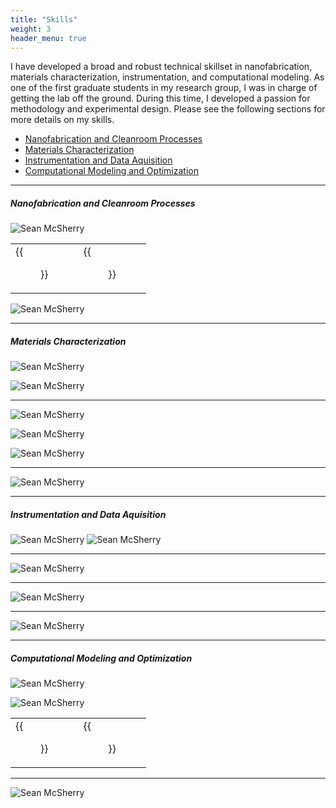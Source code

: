 ```yaml
---
title: "Skills"
weight: 3
header_menu: true
---
```


I have developed a broad and robust technical skillset in nanofabrication, materials characterization, instrumentation, and computational modeling. As one of the first graduate students in my research group, I was in charge of getting the lab off the ground. During this time, I developed a passion for methodology and experimental design. Please see the following sections for more details on my skills.

<!--ts-->
 * [Nanofabrication and Cleanroom Processes](#nanofabrication-and-cleanroom-processes)
 * [Materials Characterization](#materials-characterization)
 * [Instrumentation and Data Aquisition](#instrumentation-and-data-aquisition)
 * [Computational Modeling and Optimization](#computational-modeling-and-optimization)



<!--te-->

---
  ##### Nanofabrication and Cleanroom Processes

  ![Sean McSherry](images/materials_chara-10.png) 

|     | |
| ---| ---|
|{{<figure src="images/me_in_clearroom.png" width="600px">}}|  {{<figure src="images/ACS.gif" width="260px">}}|

![Sean McSherry](images/clean_room_fab.png) 

 ---
##### Materials Characterization

![Sean McSherry](images/materials_chara-04.png) 

![Sean McSherry](images/materials_chara-06.png) 

---
![Sean McSherry](images/materials_chara-12.png) 

![Sean McSherry](images/emitter.gif) 

![Sean McSherry](images/materials_chara-01.png) 

---

![Sean McSherry](images/materials_chara-13.png) 

---

##### Instrumentation and Data Aquisition
![Sean McSherry](images/materials_chara-11.png) 
![Sean McSherry](images/materials_chara-08.png) 

---

![Sean McSherry](images/materials_chara-07.png)

---
![Sean McSherry](images/materials_chara-05.png)

---

![Sean McSherry](images/materials_chara-09.png)

---

##### Computational Modeling and Optimization
![Sean McSherry](images/materials_chara-18.png) 


![Sean McSherry](images/materials_chara-17.png) 


  |     | |
| ---| ---|
|{{<figure src="images/SiC_emitter.png" width="175.52px">}}|  {{<figure src="images/optimization.gif" width="671.25px">}}|
--- 

![Sean McSherry](images/materials_chara-16.png) 



